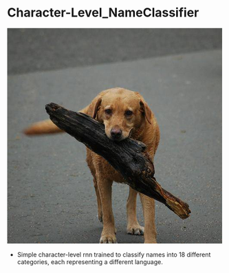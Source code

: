 # Character-Level_NameClassifier

![alt text](https://github.com/AsaadAreeb/doggo/blob/main/src/doggo.jpg?raw=true)

- Simple character-level rnn trained to classify names into 18 different categories, each representing a different language.
